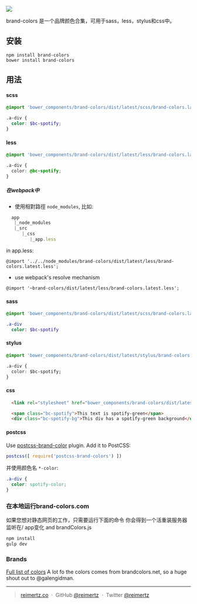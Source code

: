 ![](brand-colors.png)

brand-colors 是一个品牌颜色合集，可用于sass，less，stylus和css中。

## 安装

```
npm install brand-colors
bower install brand-colors
```

## 用法

#### scss
```scss
@import 'bower_components/brand-colors/dist/latest/scss/brand-colors.latest.scss'

.a-div {
  color: $bc-spotify;
}
```
#### less
```css
@import 'bower_components/brand-colors/dist/latest/less/brand-colors.latest.less'

.a-div {
  color: @bc-spotify;
}
```
##### 在webpack中
  * 使用相對路徑 `node_modules`, 比如:
  
  ```js
    app
     |_node_modules
     |_src
        |_css
           |_app.less
  ```
  in app.less:
  
  ```less
  @import '../../node_modules/brand-colors/dist/latest/less/brand-colors.latest.less';
  ```
  
  * use webpack's resolve mechanism
  
  ```less
  @import '~brand-colors/dist/latest/less/brand-colors.latest.less';
  ```
  
#### sass
```sass
@import 'bower_components/brand-colors/dist/latest/scss/brand-colors.latest.sass'

.a-div
  color: $bc-spotify
```
#### stylus
```css
@import 'bower_components/brand-colors/dist/latest/stylus/brand-colors.latest.styl'

.a-div {
  color: $bc-spotify;
}
```
#### css

```html
  <link rel="stylesheet" href="bower_components/brand-colors/dist/latest/css/brand-colors.latest.min.css">`

  <span class="bc-spotify">This text is spotify-green</span>
  <div class="bc-spotify-bg">This div has a spotify-green background</div>
```
#### postcss

Use [postcss-brand-color](https://github.com/postcss/postcss-brand-colors) plugin. Add it to PostCSS:

```js
postcss([ require('postcss-brand-colors') ])
```

并使用颜色名 `*-color`:

```css
.a-div {
  color: spotify-color;
}
```

### 在本地运行brand-colors.com
如果您想对静态网页的工作，只需要运行下面的命令
你会得到一个活重装服务器监听在/ app变化
and brandColors.js
```bash
npm install
gulp dev
```
### Brands
[Full list of colors](https://github.com/reimertz/brand-colors/blob/master/data/brandColors.js#L8)
A lot fo the colors comes from brandcolors.net, so a huge shout out to @galengidman.

---
> [reimertz.co](http://reimertz.co) &nbsp;&middot;&nbsp;
> GitHub [@reimertz](https://github.com/reimertz) &nbsp;&middot;&nbsp;
> Twitter [@reimertz](https://twitter.com/reimertz)

